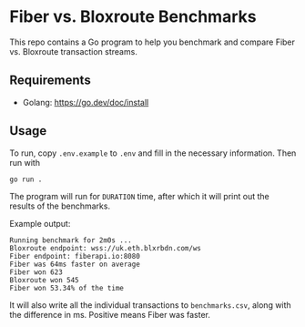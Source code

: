 # Fiber vs. Bloxroute Benchmarks

This repo contains a Go program to help you benchmark and compare Fiber vs. Bloxroute transaction streams.

## Requirements
* Golang: https://go.dev/doc/install

## Usage
To run, copy `.env.example` to `.env` and fill in the necessary information. 
Then run with
```
go run .
```
The program will run for `DURATION` time, after
which it will print out the results of the benchmarks.

Example output:
```
Running benchmark for 2m0s ...
Bloxroute endpoint: wss://uk.eth.blxrbdn.com/ws
Fiber endpoint: fiberapi.io:8080
Fiber was 64ms faster on average
Fiber won 623
Bloxroute won 545
Fiber won 53.34% of the time
```
It will also write all the individual transactions to `benchmarks.csv`, along with the difference in ms.
Positive means Fiber was faster.